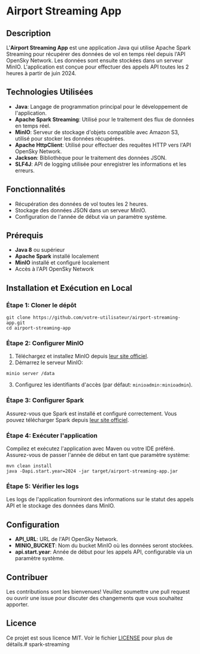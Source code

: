 # Airport Streaming App

## Description

L'**Airport Streaming App** est une application Java qui utilise Apache Spark Streaming pour récupérer des données de vol en temps réel depuis l'API OpenSky Network. Les données sont ensuite stockées dans un serveur MinIO. L'application est conçue pour effectuer des appels API toutes les 2 heures à partir de juin 2024.

## Technologies Utilisées

- **Java**: Langage de programmation principal pour le développement de l'application.
- **Apache Spark Streaming**: Utilisé pour le traitement des flux de données en temps réel.
- **MinIO**: Serveur de stockage d'objets compatible avec Amazon S3, utilisé pour stocker les données récupérées.
- **Apache HttpClient**: Utilisé pour effectuer des requêtes HTTP vers l'API OpenSky Network.
- **Jackson**: Bibliothèque pour le traitement des données JSON.
- **SLF4J**: API de logging utilisée pour enregistrer les informations et les erreurs.

## Fonctionnalités

- Récupération des données de vol toutes les 2 heures.
- Stockage des données JSON dans un serveur MinIO.
- Configuration de l'année de début via un paramètre système.

## Prérequis

- **Java 8** ou supérieur
- **Apache Spark** installé localement
- **MinIO** installé et configuré localement
- Accès à l'API OpenSky Network

## Installation et Exécution en Local

### Étape 1: Cloner le dépôt

```console
git clone https://github.com/votre-utilisateur/airport-streaming-app.git
cd airport-streaming-app
```

### Étape 2: Configurer MinIO

1. Téléchargez et installez MinIO depuis [leur site officiel](https://min.io/download).
2. Démarrez le serveur MinIO:

```console
minio server /data
```

3. Configurez les identifiants d'accès (par défaut: `minioadmin:minioadmin`).

### Étape 3: Configurer Spark

Assurez-vous que Spark est installé et configuré correctement. Vous pouvez télécharger Spark depuis [leur site officiel](https://spark.apache.org/downloads.html).

### Étape 4: Exécuter l'application

Compilez et exécutez l'application avec Maven ou votre IDE préféré. Assurez-vous de passer l'année de début en tant que paramètre système:

```console
mvn clean install
java -Dapi.start.year=2024 -jar target/airport-streaming-app.jar
```

### Étape 5: Vérifier les logs

Les logs de l'application fourniront des informations sur le statut des appels API et le stockage des données dans MinIO.

## Configuration

- **API_URL**: URL de l'API OpenSky Network.
- **MINIO_BUCKET**: Nom du bucket MinIO où les données seront stockées.
- **api.start.year**: Année de début pour les appels API, configurable via un paramètre système.

## Contribuer

Les contributions sont les bienvenues! Veuillez soumettre une pull request ou ouvrir une issue pour discuter des changements que vous souhaitez apporter.

## Licence

Ce projet est sous licence MIT. Voir le fichier [LICENSE](LICENSE) pour plus de détails.#   s p a r k - s t r e a m i n g  
 